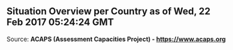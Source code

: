 ## Situation Overview per Country as of Wed, 22 Feb 2017 05:24:24 GMT

Source: **ACAPS (Assessment Capacities Project) - https://www.acaps.org**